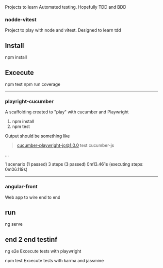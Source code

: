 Projects to learn Automated testing. Hopefully TDD and BDD

### nodde-vitest
Project to play with node and vitest.  Designed to learn tdd

## Install
npm install

## Excecute
npm test
npm run coverage


-------
### playright-cucumber

A scaffolding created to "play" with cucumber and Playwright

1. npm install
2. npm test

Output should be something like
> cucumber-playwright-jc@1.0.0 test
> cucumber-js

...

1 scenario (1 passed)
3 steps (3 passed)
0m13.461s (executing steps: 0m06.119s)


----
### angular-front
Web app to wire end to end

## run
ng serve

## end 2 end testinf
ng e2e 
Excecute  tests with playwright

npm test
Excecute tests with karma and jassmine